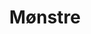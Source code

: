 ---
permalink: /components/strukturer/
layout: styleguide
title: Mønstre
category: UI components
subcategory: Designsystem
lead: Organismer tips to help you deliver delightful experiences to all users.
subnav:
- text: Footer
  href: '/components/strukturer/footers/'
- text: Formularer
  href: '/components/strukturer/form-templates/'
- text: Header
  href: '/components/strukturer/headers/'
- text: Modalvinduer
  href: '/components/strukturer/modalvinduer/'
- text: Struktureret liste
  href: '/components/strukturer/liste/'
---
